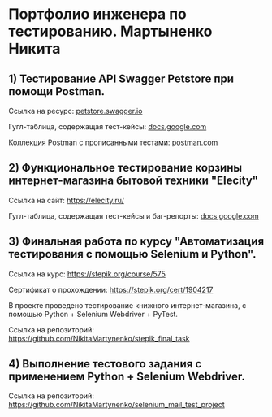 # Портфолио инженера по тестированию. Мартыненко Никита

## 1) Тестирование API Swagger Petstore при помощи Postman.
Ссылка на ресурс: [petstore.swagger.io](https://petstore.swagger.io/)

Гугл-таблица, содержащая тест-кейсы: [docs.google.com](https://docs.google.com/spreadsheets/d/1flAfm8pGP2wKPE0wKD9vFYBd1LUadPN5wCd63TgU_A0/edit?usp=sharing)

Коллекция Postman с прописанными тестами: [postman.com](https://www.postman.com/planetary-spaceship-370167/workspace/new-team-workspace/collection/20218973-1a41fe49-eaea-45ae-8991-04ca0d46236d?action=share&creator=20218973)

## 2) Функциональное тестирование корзины интернет-магазина бытовой техники "Elecity"
Ссылка на сайт: https://elecity.ru/

Гугл-таблица, содержащая тест-кейсы и баг-репорты: [docs.google.com](https://docs.google.com/spreadsheets/d/13-_ldivYwKQAYo-SPSZJ5PSwJICA1Of6jumN7qfsJm0/edit?usp=sharing)

## 3) Финальная работа по курсу "Автоматизация тестирования с помощью Selenium и Python". 
Ссылка на курс: https://stepik.org/course/575

Сертификат о прохождении: https://stepik.org/cert/1904217

В проекте проведено тестирование книжного интернет-магазина, с помощью Python + Selenium Webdriver + PyTest.

Ссылка на репозиторий: https://github.com/NikitaMartynenko/stepik_final_task

## 4) Выполнение тестового задания с применением Python + Selenium Webdriver. 

Ссылка на репозиторий: https://github.com/NikitaMartynenko/selenium_mail_test_project
